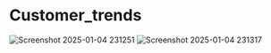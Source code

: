 # Customer_trends
![Screenshot 2025-01-04 231251](https://github.com/user-attachments/assets/0fa18b87-1324-4f55-8c50-b23d75c2f8d9)
![Screenshot 2025-01-04 231317](https://github.com/user-attachments/assets/481b1150-d367-48bc-ab3c-49018d2b5ad6)
